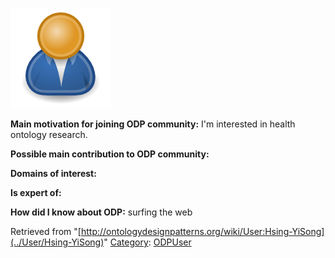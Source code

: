 [![Image:ODPUser.png](../images/a/a6/ODPUser.png)](../Image/ODPUser.png "Image:ODPUser.png")




  





__Main motivation for joining ODP community:__ I'm interested in health ontology research.


__Possible main contribution to ODP community:__


__Domains of interest:__


  



__Is expert of:__


  

__How did I know about ODP:__ surfing the web






Retrieved from "[http://ontologydesignpatterns.org/wiki/User:Hsing-YiSong](../User/Hsing-YiSong)"
 [Category](http://ontologydesignpatterns.org/wiki/Special:Categories "Special:Categories"): [ODPUser](../Category/ODPUser "Category:ODPUser")